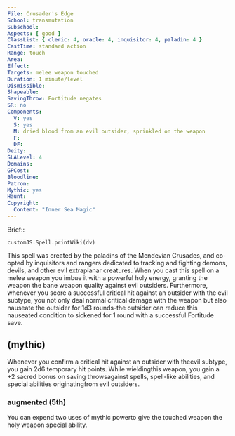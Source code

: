 ```yaml
---
File: Crusader's Edge
School: transmutation
Subschool: 
Aspects: [ good ]
ClassList: { cleric: 4, oracle: 4, inquisitor: 4, paladin: 4 }
CastTime: standard action
Range: touch
Area: 
Effect: 
Targets: melee weapon touched
Duration: 1 minute/level
Dismissible: 
Shapeable: 
SavingThrow: Fortitude negates
SR: no
Components:
  V: yes
  S: yes
  M: dried blood from an evil outsider, sprinkled on the weapon
  F: 
  DF: 
Deity: 
SLALevel: 4
Domains: 
GPCost: 
Bloodline: 
Patron: 
Mythic: yes
Haunt: 
Copyright:
  Content: "Inner Sea Magic"
---
```

Brief:: 

```dataviewjs
customJS.Spell.printWiki(dv)
```

This spell was created by the paladins of the Mendevian Crusades, and co-opted by inquisitors and rangers dedicated to tracking and fighting demons, devils, and other evil extraplanar creatures.  When you cast this spell on a melee weapon you imbue it with a powerful holy energy, granting the weapon the bane weapon quality against evil outsiders. Furthermore, whenever you score a successful critical hit against an outsider with the evil subtype, you not only deal normal critical damage with the weapon but also nauseate the outsider for 1d3 rounds-the outsider can reduce this nauseated condition to sickened for 1 round with a successful Fortitude save.


## (mythic)

Whenever you confirm a critical hit against an outsider with theevil subtype, you gain 2d6 temporary hit points. While wieldingthis weapon, you gain a +2 sacred bonus on saving throwsagainst spells, spell-like abilities, and special abilities originatingfrom evil outsiders.


### augmented (5th)

You can expend two uses of mythic powerto give the touched weapon the holy weapon special ability.
